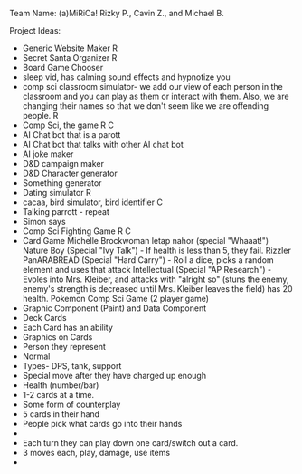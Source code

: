 Team Name: (a)MiRiCa!
Rizky P., Cavin Z., and Michael B.

Project Ideas:
- Generic Website Maker R 
- Secret Santa Organizer R
- Board Game Chooser
- sleep vid, has calming sound effects and hypnotize you
- comp sci classroom simulator- we add our view of each person in the classroom and you can play as them or interact with them. Also, we are changing their names so that we don't seem like we are offending people. R
- Comp Sci, the game R C
- AI Chat bot that is a parott
- AI Chat bot that talks with other AI chat bot
- AI joke maker
- D&D campaign maker
- D&D Character generator
- Something generator
- Dating simulator R
- cacaa, bird simulator, bird identifier C
- Talking parrott - repeat
- Simon says
- Comp Sci Fighting Game R C
- Card Game 
Michelle Brockwoman 
letap nahor (special "Whaaat!")
Nature Boy (Special "Ivy Talk") - If health is less than 5, they fail.
Rizzler PanARABREAD (Special "Hard Carry") - Roll a dice, picks a random element and uses that attack
Intellectual (Special "AP Research") - Evoles into Mrs. Kleiber, and attacks with "alright so" (stuns the enemy, enemy's strength is decreased until Mrs. Kleiber leaves the field) has 20 health.
Pokemon Comp Sci Game (2 player game)
- Graphic Component (Paint) and Data Component
- Deck Cards
- Each Card has an ability
- Graphics on Cards 
- Person they represent
- Normal
- Types- DPS, tank, support
- Special move after they have charged up enough
- Health (number/bar)
- 1-2 cards at a time. 
- Some form of counterplay
- 5 cards in their hand
- People pick what cards go into their hands
- 
- Each turn they can play down one card/switch out a card.
- 3 moves each, play, damage, use items
- 